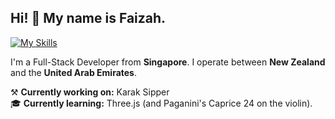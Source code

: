 ## Hi! 👋 My name is Faizah.
[![My Skills](https://skillicons.dev/icons?i=nextjs,ts,mongodb,java,python,cpp,git,firebase,blender,unreal)](https://skillicons.dev)

I'm a Full-Stack Developer from **Singapore**. I operate between **New Zealand** and the **United Arab Emirates**.

⚒️ **Currently working on:** Karak Sipper <br>
🎓 **Currently learning:** Three.js (and Paganini's Caprice 24 on the violin).


  

